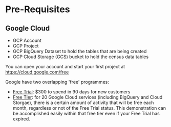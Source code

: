 # Pre-Requisites

## Google Cloud
- GCP Account
- GCP Project
- GCP BigQuery Dataset to hold the tables that are being created
- GCP Cloud Storage (GCS) bucket to hold the census data tables 

You can open your account and start your first project at https://cloud.google.com/free

Google have two overlapping 'free' programmes:
- [Free Trial](https://cloud.google.com/free/docs/free-cloud-features#free-trial): $300 to spend in 90 days for new customers
- [Free Tier](https://cloud.google.com/free/docs/free-cloud-features#free-tier): for 20 Google Cloud services (including BigQuery and Cloud Storgae), there is a certain amount of activity that will be free each month, regardless or not of the Free Trial status. This demonstration can be accomplished easily within that free tier even if your Free Trial has expired.



